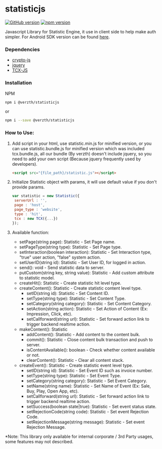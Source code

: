# statisticjs
[![GitHub version](https://badge.fury.io/gh/verzth%2Fstatisticjs.svg)](https://badge.fury.io/gh/verzth%2Fstatisticjs)
[![npm version](https://badge.fury.io/js/%40verzth%2Fstatisticjs.svg)](https://badge.fury.io/js/%40babel%2Fcore)

Javascript Library for Statistic Engine, it use in client side to help make auth simpler.
For Android SDK version can be found [here](https://github.com/amandjaja/statistic-android).

### Dependencies
- [crypto-js](https://www.npmjs.com/package/crypto-js)
- [jquery](https://jquery.com/)
- [TCX-JS](https://github.com/verzth/tcx-js)

### Installation
NPM
```bash
npm i @verzth/statisticjs
```
or
```bash
npm i --save @verzth/statisticjs
```

### How to Use:
1. Add script in your html, use statistic.min.js for minified version, or you can use statistic.bundle.js for minified version
   which was included tcx.bundle.js, all our bundle (By verzth) doesn't include jquery, so you need to add your own script
   (Because jquery frequently used by developers).
   ```html
   <script src="{file_path}/statistic.js"></script>
   ```

2. Initialize Statistic object with params, it will use default value if you don't provide params.
   ```javascript
   var statistic = new Statistic({
    serverUrl : '',
    page : 'host',
    page_type : 'website',
    type : 'hit',
    tcx : new TCX({...})
   });
   ```
3. Available function:

   - setPage(string page): Statistic - Set Page name.
   - setPageType(string type): Statistic - Set Page type.
   - setInteraction(boolean interaction): Statistic - Set Interaction type, "true" user action, "false" system action.
   - setUserID(string id): Statistic - Set User ID, for logged in action.
   - send(): void - Send statistic data to server.
   - putCustom(string key, string value): Statistic - Add custom attribute to statistic model.
   - createHit(): Statistic - Create statistic hit level type.
   - createContent(): Statistic - Create statistic content level type.
        - setID(string id): Statistic - Set Content ID.
        - setType(string type): Statistic - Set Content Type.
        - setCategory(string category): Statistic - Set Content Category.
        - setAction(string action): Statistic - Set Action of Content (Ex: Impression, Click, etc).
        - setCallforward(string url): Statistic - Set forward action link to trigger backend realtime action.
   - makeContent(): Statistic
        - addContent(): Statistic - Add content to the content bulk.
        - commit(): Statistic - Close content bulk transaction and push to server.
        - isContentAvailable(): boolean - Check whether content available or not.
        - clearContent(): Statistic - Clear all content stack.
   - createEvent(): Statistic - Create statistic event level type.
        - setID(string id): Statistic - Set Event ID such as invoice number.
        - setType(string type): Statistic - Set Event Type.
        - setCategory(string category): Statistic - Set Event Category.
        - setName(string name): Statistic - Set Name of Event (Ex: Sale, Buy, Play, Open App, etc).
        - setCallforward(string url): Statistic - Set forward action link to trigger backend realtime action.
        - setSuccess(boolean state|true): Statistic - Set event status state.
        - setRejectionCode(string code): Statistic - Set event Rejection Code.
        - setRejectionMessage(string message): Statistic - Set event Rejection Message.

*Note: This library only available for internal corporate / 3rd Party usages, some features may not described.
